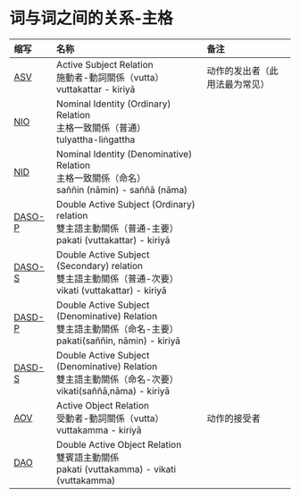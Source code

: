 # 词与词之间的关系-主格

| 缩写 | 名称 | 备注 |
| :--- | :--- | :--- |
| [ASV](nom-asv.md) | Active Subject Relation<br>施動者-動詞關係（vutta）<br>vuttakattar - kiriyā |动作的发出者（此用法最为常见）|
| [NIO](nom-nio.md) | Nominal Identity \(Ordinary\) Relation<br>主格一致關係（普通）<br>tulyattha-liṅgattha |  |
| [NID](nom-nid.md) | Nominal Identity \(Denominative\) Relation<br>主格一致關係（命名）<br>saññin \(nāmin\) - saññā \(nāma\) |  |
| [DASO-P](nom-daso.md) | Double Active Subject \(Ordinary\) relation<br>雙主語主動關係（普通-主要）<br>pakati \(vuttakattar\) - kiriyā |  |
| [DASO-S](nom-daso.md) | Double Active Subject \(Secondary\) relation<br>雙主語主動關係（普通-次要）<br>vikati \(vuttakattar\) - kiriyā |  |
| [DASD-P](nom-dasd.md) | Double Active Subject \(Denominative\) Relation<br>雙主語主動關係（命名-主要）<br>pakati\(saññin, nāmin\) - kiriyā |  |
| [DASD-S](nom-dasd.md) | Double Active Subject \(Denominative\) Relation<br>雙主語主動關係（命名-次要）<br>vikati\(saññā,nāma\) - kiriyā |  |
| [AOV](nom-aov.md) | Active Object Relation<br>受動者-動詞關係（vutta）<br>vuttakamma - kiriyā |动作的接受者|
| [DAO](nom-dao.md) | Double Active Object Relation<br>雙賓語主動關係<br>pakati \(vuttakamma\) - vikati \(vuttakamma\) |  |

